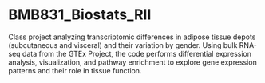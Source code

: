 # BMB831_Biostats_RII
 Class project analyzing transcriptomic differences in adipose tissue depots (subcutaneous and visceral) and their variation by gender. Using bulk RNA-seq data from the GTEx Project, the code performs differential expression analysis, visualization, and pathway enrichment to explore gene expression patterns and their role in tissue function.
